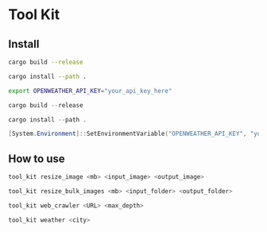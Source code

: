 # Tool Kit

## Install

```bash
cargo build --release

cargo install --path .

export OPENWEATHER_API_KEY="your_api_key_here"
```

```powershell
cargo build --release

cargo install --path .

[System.Environment]::SetEnvironmentVariable("OPENWEATHER_API_KEY", "your_api_key_here", "User")
```

## How to use

```bash
tool_kit resize_image <mb> <input_image> <output_image>

tool_kit resize_bulk_images <mb> <input_folder> <output_folder>

tool_kit web_crawler <URL> <max_depth>

tool_kit weather <city>
```
